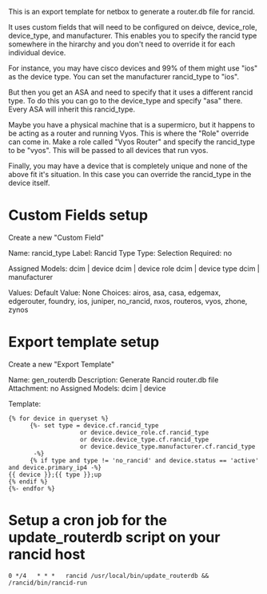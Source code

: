 This is an export template for netbox to generate a router.db file for rancid.

It uses custom fields that will need to be configured on deivce, device_role,
device_type, and manufacturer.  This enables you to specify the rancid type
somewhere in the hirarchy and you don't need to override it for each
individual device.

For instance, you may have cisco devices and 99% of them might use "ios" as
the device type.  You can set the manufacturer rancid_type to "ios".

But then you get an ASA and need to specify that it uses a different rancid
type.  To do this you can go to the device_type and specify "asa" there.
Every ASA will inherit this rancid_type.

Maybe you have a physical machine that is a supermicro, but it happens to be
acting as a router and running Vyos.   This is where the "Role" override can
come in.  Make a role called "Vyos Router" and specify the rancid_type to be
"vyos".  This will be passed to all devices that run vyos.

Finally, you may have a device that is completely unique and none of the above
fit it's situation.  In this case you can override the rancid_type in the
device itself.

# Custom Fields setup

Create a new "Custom Field"

Name: rancid_type
Label: Rancid Type
Type: Selection
Required: no

Assigned Models:
    dcim | device
    dcim | device role
    dcim | device type
    dcim | manufacturer

Values:
Default Value: None
Choices: airos, asa, casa, edgemax, edgerouter, foundry, ios, juniper, no_rancid, nxos, routeros, vyos, zhone, zynos

# Export template setup

Create a new "Export Template"

Name: gen_routerdb
Description: Generate Rancid router.db file
Attachment: no
Assigned Models: dcim | device

Template:
```
{% for device in queryset %}
      {%- set type = device.cf.rancid_type
                    or device.device_role.cf.rancid_type
                    or device.device_type.cf.rancid_type
                    or device.device_type.manufacturer.cf.rancid_type
       -%}
      {% if type and type != 'no_rancid' and device.status == 'active' and device.primary_ip4 -%}
{{ device }};{{ type }};up
{% endif %}
{%- endfor %}
```

# Setup a cron job for the update_routerdb script on your rancid host

```
0 */4   * * *   rancid /usr/local/bin/update_routerdb && /rancid/bin/rancid-run
```



